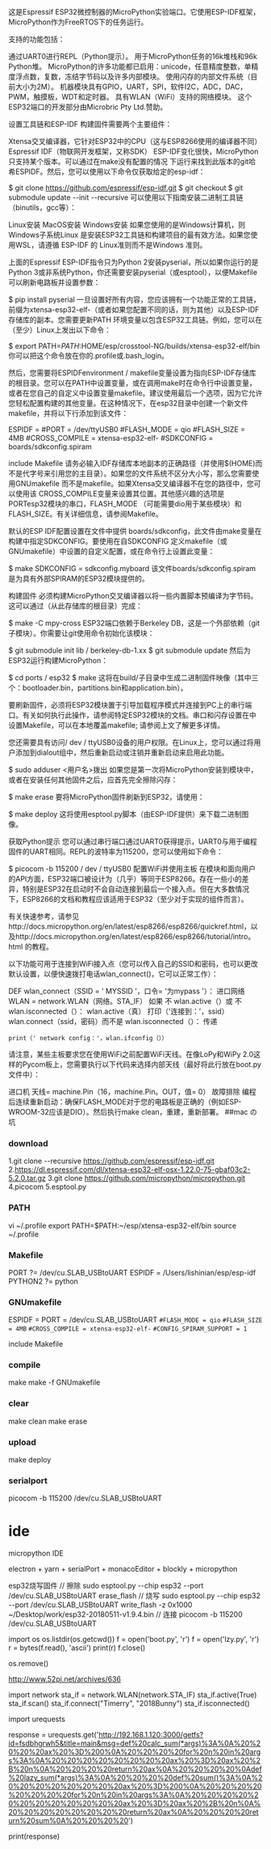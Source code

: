 这是Espressif ESP32微控制器的MicroPython实验端口。它使用ESP-IDF框架，MicroPython作为FreeRTOS下的任务运行。

支持的功能包括：

通过UART0进行REPL（Python提示）。
用于MicroPython任务的16k堆栈和96k Python堆。
MicroPython的许多功能都已启用：unicode，任意精度整数，单精度浮点数，复数，冻结字节码以及许多内部模块。
使用闪存的内部文件系统（目前大小为2M）。
机器模块具有GPIO，UART，SPI，软件I2C，ADC，DAC，PWM，触摸板，WDT和定时器。
具有WLAN（WiFi）支持的网络模块。
这个ESP32端口的开发部分由Microbric Pty Ltd.赞助。

设置工具链和ESP-IDF
构建固件需要两个主要组件：

Xtensa交叉编译器，它针对ESP32中的CPU（这与ESP8266使用的编译器不同）
Espressif IDF（物联网开发框架，又称SDK）
ESP-IDF变化很快，MicroPython只支持某个版本。可以通过在make没有配置的情况 下运行来找到此版本的git哈希ESPIDF。然后，您可以使用以下命令仅获取给定的esp-idf：

$ git clone https://github.com/espressif/esp-idf.git
$ git checkout <Current supported ESP-IDF commit hash>
$ git submodule update --init --recursive
可以使用以下指南安装二进制工具链（binutils，gcc等）：

Linux安装
MacOS安装
Windows安装
如果您使用的是Windows计算机，则 Windows子系统Linux 是安装ESP32工具链和构建项目的最有效方法。如果您使用WSL，请遵循 ESP-IDF 的 Linux准则而不是Windows 准则。

上面的Espressif ESP-IDF指令只为Python 2安装pyserial，所以如果你运行的是Python 3或非系统Python，你还需要安装pyserial（或esptool），以便Makefile可以刷新电路板并设置参数：

$ pip install pyserial
一旦设置好所有内容，您应该拥有一个功能正常的工具链，前缀为xtensa-esp32-elf-（或者如果您配置不同的话，则为其他）以及ESP-IDF存储库的副本。您需要更新PATH 环境变量以包含ESP32工具链。例如，您可以在（至少）Linux上发出以下命令：

$ export PATH=$PATH:$HOME/esp/crosstool-NG/builds/xtensa-esp32-elf/bin
你可以把这个命令放在你的.profile或.bash_login。

然后，您需要将ESPIDFenvironment / makefile变量设置为指向ESP-IDF存储库的根目录。您可以在PATH中设置变量，或在调用make时在命令行中设置变量，或者在您自己的自定义中设置变量makefile。建议使用最后一个选项，因为它允许您轻松配置构建的其他变量。在这种情况下，在esp32目录中创建一个新文件makefile，并将以下行添加到该文件：

ESPIDF = <path to root of esp-idf repository>
#PORT = /dev/ttyUSB0
#FLASH_MODE = qio
#FLASH_SIZE = 4MB
#CROSS_COMPILE = xtensa-esp32-elf-
#SDKCONFIG = boards/sdkconfig.spiram

include Makefile
请务必输入IDF存储库本地副本的正确路径（并使用$(HOME)而不是代字号来引用您的主目录）。如果您的文件系统不区分大小写，那么您需要使用GNUmakefile 而不是makefile。如果Xtensa交叉编译器不在您的路径中，您可以使用该 CROSS_COMPILE变量来设置其位置。其他感兴趣的选项是PORTesp32模块的串口，FLASH_MODE （可能需要dio用于某些模块）和FLASH_SIZE。有关详细信息，请参阅Makefile。

默认的ESP IDF配置设置在文件中提供 boards/sdkconfig，此文件由make变量在构建中指定SDKCONFIG。要使用在自SDKCONFIG 定义makefile（或GNUmakefile）中设置的自定义配置，或在命令行上设置此变量：

$ make SDKCONFIG = sdkconfig.myboard
该文件boards/sdkconfig.spiram是为具有外部SPIRAM的ESP32模块提供的。

构建固件
必须构建MicroPython交叉编译器以将一些内置脚本预编译为字节码。这可以通过（从此存储库的根目录）完成：

$ make -C mpy-cross
ESP32端口依赖于Berkeley DB，这是一个外部依赖（git子模块）。你需要让git使用命令初始化该模块：

$ git submodule init lib / berkeley-db-1.xx 
$ git submodule update
然后为ESP32运行构建MicroPython：

$ cd ports / esp32 
$ make
这将在build/子目录中生成二进制固件映像（其中三个：bootloader.bin，partitions.bin和application.bin）。

要刷新固件，必须将ESP32模块置于引导加载程序模式并连接到PC上的串行端口。有关如何执行此操作，请参阅特定ESP32模块的文档。串口和闪存设置在中设置Makefile，可以在本地覆盖makefile; 请参阅上文了解更多详情。

您还需要具有访问/ dev / ttyUSB0设备的用户权限。在Linux上，您可以通过将用户添加到dialout组中，然后重新启动或注销并重新启动来启用此功能。

$ sudo adduser <用户名>拨出
如果您是第一次将MicroPython安装到模块中，或者在安装任何其他固件之后，应首先完全擦除闪存：

$ make erase
要将MicroPython固件刷新到ESP32，请使用：

$ make deploy
这将使用esptool.py脚本（由ESP-IDF提供）来下载二进制图像。

获取Python提示
您可以通过串行端口通过UART0获得提示，UART0与用于编程固件的UART相同。REPL的波特率为115200，您可以使用如下命令：

$ picocom -b 115200 / dev / ttyUSB0
配置WiFi并使用主板
在模块和面向用户的API方面，ESP32端口被设计为（几乎）等同于ESP8266。存在一些小的差异，特别是ESP32在启动时不会自动连接到最后一个接入点。但在大多数情况下，ESP8266的文档和教程应该适用于ESP32（至少对于实现的组件而言）。

有关快速参考，请参见http://docs.micropython.org/en/latest/esp8266/esp8266/quickref.html，以及http://docs.micropython.org/en/latest/esp8266/esp8266/tutorial/intro。 html 的教程。

以下功能可用于连接到WiFi接入点（您可以传入自己的SSID和密码，也可以更改默认设置，以便快速拨打电话wlan_connect()，它可以正常工作）：

DEF  wlan_connect（SSID = ' MYSSID '，口令= '为mypass '）：
     进口网络
    WLAN = network.WLAN（网络。STA_IF）
     如果 不 wlan.active（）或 不 wlan.isconnected（）：
        wlan.active（真）
         打印（'连接到：'，ssid）
        wlan.connect（ssid，密码）而不是 wlan.isconnected（）：
             传递
         
    print（' network config：'，wlan.ifconfig（））
请注意，某些主板要求您在使用WiFi之前配置WiFi天线。在像LoPy和WiPy 2.0这样的Pycom板上，您需要执行以下代码来选择内部天线（最好将此行放在boot.py文件中）：

进口机
天线= machine.Pin（16，machine.Pin。OUT，值= 0）
故障排除
编程后连续重新启动：确保FLASH_MODE对于您的电路板是正确的（例如ESP-WROOM-32应该是DIO）。然后执行make clean，重建，重新部署。
##mac の 坑
### download
1.git clone --recursive https://github.com/espressif/esp-idf.git
2.https://dl.espressif.com/dl/xtensa-esp32-elf-osx-1.22.0-75-gbaf03c2-5.2.0.tar.gz
3.git clone https://github.com/micropython/micropython.git
4.picocom
5.esptool.py

### PATH
vi ~/.profile
export PATH=$PATH:~/esp/xtensa-esp32-elf/bin
source ~/.profile

### Makefile
PORT ?= /dev/cu.SLAB_USBtoUART
ESPIDF = /Users/lishinian/esp/esp-idf
PYTHON2 ?= python

### GNUmakefile
ESPIDF = <path to root of esp-idf repository>
PORT = /dev/cu.SLAB_USBtoUART
`#FLASH_MODE = qio`
`#FLASH_SIZE = 4MB`
`#CROSS_COMPILE = xtensa-esp32-elf-`
`#CONFIG_SPIRAM_SUPPORT = 1`

include Makefile

### compile
make
make -f GNUmakefile

### clear
make clean
make erase

### upload
make deploy

### serialport 
picocom -b 115200 /dev/cu.SLAB_USBtoUART


# ide
micropython IDE

electron + yarn + serialPort + monacoEditor + blockly + micropython

esp32烧写固件
// 擦除
sudo esptool.py --chip esp32 --port /dev/cu.SLAB_USBtoUART erase_flash
// 烧写
sudo esptool.py --chip esp32 --port /dev/cu.SLAB_USBtoUART write_flash -z 0x1000 ~/Desktop/work/esp32-20180511-v1.9.4.bin
// 连接
picocom -b 115200 /dev/cu.SLAB_USBtoUART

import os
os.listdir(os.getcwd())
f = open('boot.py', 'r')
f = open('lzy.py', 'r')
r = bytes(f.read(), 'ascii')
print(r)
f.close()


os.remove()

http://www.52pi.net/archives/636

import network
sta_if = network.WLAN(network.STA_IF)
sta_if.active(True)
sta_if.scan()
sta_if.connect("Timerry", "2018Bunny")
sta_if.isconnected()

import urequests

response = urequests.get('http://192.168.1.120:3000/getfs?id=fsdbhgrwh5&title=main&msg=def%20calc_sum(*args)%3A%0A%20%20%20%20ax%20%3D%200%0A%20%20%20%20for%20n%20in%20args%3A%0A%20%20%20%20%20%20%20%20ax%20%3D%20ax%20%2B%20n%0A%20%20%20%20return%20ax%0A%20%20%20%20%0Adef%20lazy_sum(*args)%3A%0A%20%20%20%20def%20sum()%3A%0A%20%20%20%20%20%20%20%20ax%20%3D%200%0A%20%20%20%20%20%20%20%20for%20n%20in%20args%3A%0A%20%20%20%20%20%20%20%20%20%20%20%20ax%20%3D%20ax%20%2B%20n%0A%20%20%20%20%20%20%20%20return%20ax%0A%20%20%20%20return%20sum%0A%20%20%20%20')

print(response)